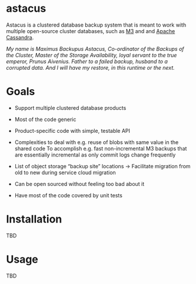 # astacus

Astacus is a clustered database backup system that is meant to work with
multiple open-source cluster databases, such as [M3][m3] and and [Apache Cassandra][cassandra].

_My name is Maximus Backupus Astacus, Co-ordinator of the Backups of the
Cluster, Master  of the Storage Availability, loyal servant to the true
emperor, Prunus Aivenius. Father to a failed backup, husband to a corrupted
data. And I will have my restore, in this runtime or the next._

# Goals

- Support multiple clustered database products
- Most of the code generic
- Product-specific code with simple, testable API

- Complexities to deal with e.g. reuse of blobs with same value in the
shared code To accomplish e.g. fast non-incremental M3 backups that are
essentially incremental as only commit logs change frequently

- List of object storage “backup site” locations -> Facilitate migration from old to new during service cloud migration

- Can be open sourced without feeling too bad about it
- Have most of the code covered by unit tests

# Installation

TBD

# Usage

TBD

[cassandra]: https://cassandra.apache.org
[m3]: https://github.com/m3db/m3/
